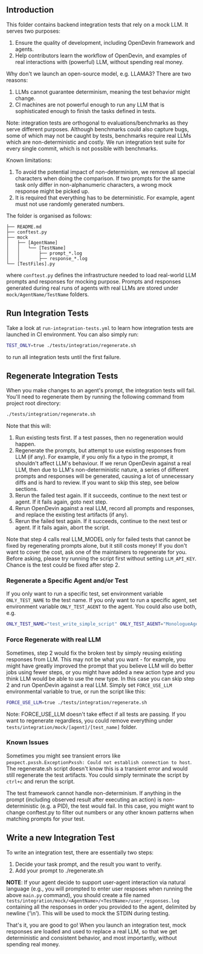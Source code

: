 ## Introduction

This folder contains backend integration tests that rely on a mock LLM. It serves
two purposes:
1. Ensure the quality of development, including OpenDevin framework and agents.
2. Help contributors learn the workflow of OpenDevin, and examples of real interactions
with (powerful) LLM, without spending real money.

Why don't we launch an open-source model, e.g. LLAMA3? There are two reasons:
1. LLMs cannot guarantee determinism, meaning the test behavior might change.
2. CI machines are not powerful enough to run any LLM that is sophisticated enough
to finish the tasks defined in tests.

Note: integration tests are orthogonal to evaluations/benchmarks
as they serve different purposes. Although benchmarks could also
capture bugs, some of which may not be caught by tests, benchmarks
require real LLMs which are non-deterministic and costly.
We run integration test suite for every single commit, which is
not possible with benchmarks.

Known limitations:
1. To avoid the potential impact of non-determinism, we remove all special
characters when doing the comparison. If two prompts for the same task only
differ in non-alphanumeric characters, a wrong mock response might be picked up.
2. It is required that everything has to be deterministic. For example, agent
must not use randomly generated numbers.

The folder is organised as follows:

```
├── README.md
├── conftest.py
├── mock
│   ├── [AgentName]
│   │   └── [TestName]
│   │       ├── prompt_*.log
│   │       ├── response_*.log
└── [TestFiles].py
```

where `conftest.py` defines the infrastructure needed to load real-world LLM prompts
and responses for mocking purpose. Prompts and responses generated during real runs
of agents with real LLMs are stored under `mock/AgentName/TestName` folders.

## Run Integration Tests

Take a look at `run-integration-tests.yml` to learn how integration tests are
launched in CI environment. You can also simply run:

```bash
TEST_ONLY=true ./tests/integration/regenerate.sh
```

to run all integration tests until the first failure.


## Regenerate Integration Tests
When you make changes to an agent's prompt, the integration tests will fail. You'll need to regenerate them
by running the following command from project root directory:
```bash
./tests/integration/regenerate.sh
```
Note that this will:
1. Run existing tests first. If a test passes, then no regeneration would happen.
2. Regenerate the prompts, but attempt to use existing responses from LLM (if any).
For example, if you only fix a typo in the prompt, it shouldn't affect LLM's behaviour.
If we rerun OpenDevin against a real LLM, then due to LLM's non-deterministic nature,
a series of different prompts and responses will be generated, causing a lot of
unnecessary diffs and is hard to review. If you want to skip this step, see below
sections.
3. Rerun the failed test again. If it succeeds, continue to the next test or agent.
If it fails again, goto next step.
4. Rerun OpenDevin against a real LLM, record all prompts and
responses, and replace the existing test artifacts (if any).
5. Rerun the failed test again. If it succeeds, continue to the next test or agent.
If it fails again, abort the script.

Note that step 4 calls real LLM_MODEL only for failed tests that cannot be fixed
by regenerating prompts alone, but it still costs money! If you don't want
to cover the cost, ask one of the maintainers to regenerate for you. Before asking,
please try running the script first without setting `LLM_API_KEY`. Chance is the
test could be fixed after step 2.

### Regenerate a Specific Agent and/or Test

If you only want to run a specific test, set environment variable
`ONLY_TEST_NAME` to the test name. If you only want to run a specific agent,
set environment variable `ONLY_TEST_AGENT` to the agent. You could also use both,
e.g.

```bash
ONLY_TEST_NAME="test_write_simple_script" ONLY_TEST_AGENT="MonologueAgent" ./tests/integration/regenerate.sh
```

### Force Regenerate with real LLM

Sometimes, step 2 would fix the broken test by simply reusing existing responses
from LLM. This may not be what you want - for example, you might have greatly improved
the prompt that you believe LLM will do better jobs using fewer steps, or you might
have added a new action type and you think LLM would be able to use the new type.
In this case you can skip step 2 and run OpenDevin against a real LLM. Simply
set `FORCE_USE_LLM` environmental variable to true, or run the script like this:

```bash
FORCE_USE_LLM=true ./tests/integration/regenerate.sh
```

Note: FORCE_USE_LLM doesn't take effect if all tests are passing. If you want to
regenerate regardless, you could remove everything under `tests/integration/mock/[agent]/[test_name]`
folder.

### Known Issues

Sometimes you might see transient errors like `pexpect.pxssh.ExceptionPxssh: Could not establish connection to host`.
The regenerate.sh script doesn't know this is a transient error and would still regenerate the test artifacts. You could simply
terminate the script by `ctrl+c` and rerun the script.

The test framework cannot handle non-determinism. If anything in the prompt (including
observed result after executing an action) is non-deterministic (e.g. a PID), the
test would fail. In this case, you might want to change conftest.py to filter out
numbers or any other known patterns when matching prompts for your test.

## Write a new Integration Test

To write an integration test, there are essentially two steps:

1. Decide your task prompt, and the result you want to verify.
2. Add your prompt to ./regenerate.sh

**NOTE**: If your agent decide to support user-agent interaction via natural language (e.g., you will prompted to enter user resposes when running the above `main.py` command), you should create a file named `tests/integration/mock/<AgentName>/<TestName>/user_responses.log` containing all the responses in order you provided to the agent, delimited by newline ('\n'). This will be used to mock the STDIN during testing.

That's it, you are good to go! When you launch an integration test, mock
responses are loaded and used to replace a real LLM, so that we get
deterministic and consistent behavior, and most importantly, without spending real
money.
